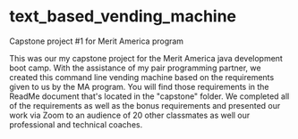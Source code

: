 # text_based_vending_machine
Capstone project #1 for Merit America program

This was our my capstone project for the Merit America java development boot camp. With the assistance of my pair programming partner, we created this command line vending machine based on the requirements given to us by the MA program. You will find those requirements in the ReadMe document that's located in the "capstone" folder. We completed all of the requirements as well as the bonus requirements and presented our work via Zoom to an audience of 20 other classmates as well our professional and technical coaches.
